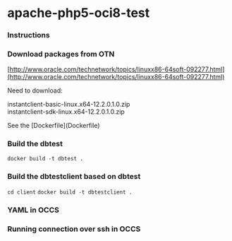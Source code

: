 # apache-php5-oci8-test

### Instructions

### Download packages from OTN

[http://www.oracle.com/technetwork/topics/linuxx86-64soft-092277.html](http://www.oracle.com/technetwork/topics/linuxx86-64soft-092277.html)<p>
Need to download:
<p>
instantclient-basic-linux.x64-12.2.0.1.0.zip<br>
instantclient-sdk-linux.x64-12.2.0.1.0.zip<br>
<p>
See the [Dockerfile](Dockerfile)

### Build the dbtest

`docker build -t dbtest .`

### Build the dbtestclient based on dbtest

`cd client`
`docker build -t dbtestclient .`

### YAML in OCCS

### Running connection over ssh in OCCS




